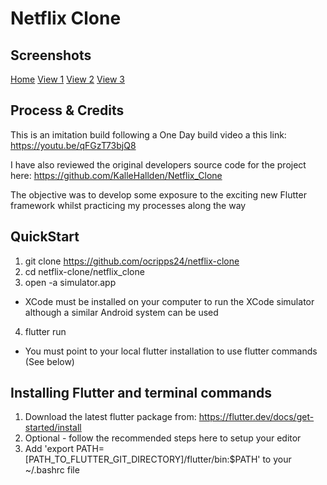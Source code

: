 # Netflix Clone

## Screenshots

[Home](https://imgur.com/GlavPHW.png)
[View 1](https://imgur.com/KPXdCBj.png)
[View 2](https://imgur.com/GX017ls.png)
[View 3](https://imgur.com/YEIxAur.png)

## Process & Credits

This is an imitation build following a One Day build video a this link:
https://youtu.be/qFGzT73bjQ8

I have also reviewed the original developers source code for the project here:
https://github.com/KalleHallden/Netflix_Clone  

The objective was to develop some exposure to the exciting new Flutter framework whilst practicing my processes along the way

## QuickStart

1. git clone https://github.com/ocripps24/netflix-clone
2. cd netflix-clone/netflix_clone
3. open -a simulator.app
  - XCode must be installed on your computer to run the XCode simulator although a similar Android system can be used
4. flutter run
  - You must point to your local flutter installation to use flutter commands (See below)

## Installing Flutter and terminal commands

1. Download the latest flutter package from: https://flutter.dev/docs/get-started/install
2. Optional - follow the recommended steps here to setup your editor
3. Add 'export PATH=[PATH_TO_FLUTTER_GIT_DIRECTORY]/flutter/bin:$PATH' to your ~/.bashrc file 
